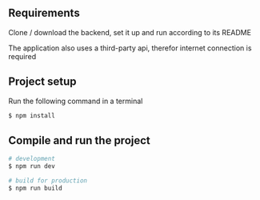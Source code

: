 ## Requirements
Clone / download the backend, set it up and run according to its README

The application also uses a third-party api, therefor internet connection is required

## Project setup

Run the following command in a terminal
```bash
$ npm install
```

## Compile and run the project

```bash
# development
$ npm run dev

# build for production
$ npm run build
```
